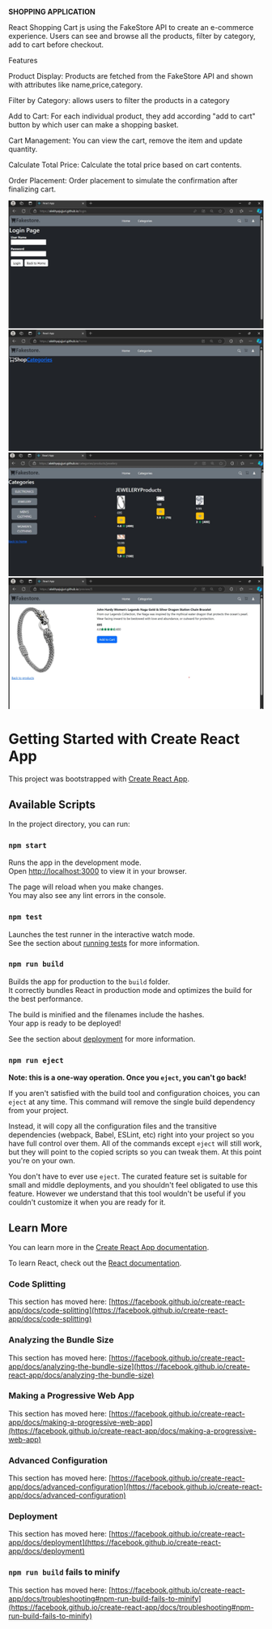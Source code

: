 **SHOPPING APPLICATION**

React Shopping Cart js using the FakeStore API to create an e-commerce experience. Users can see and browse all the products, filter by category, add to cart before checkout.

Features

Product Display: Products are fetched from the FakeStore API and shown with attributes like name,price,category.

Filter by Category: allows users to filter the products in a category

Add to Cart: For each individual product, they add according "add to cart" button by which user can make a shopping basket.

Cart Management: You can view the cart, remove the item and update quantity.

Calculate Total Price: Calculate the total price based on cart contents.

Order Placement: Order placement to simulate the confirmation after finalizing cart.


![login page](https://github.com/ALEKHYAJUJJURI/Movie-Search-OMDB-API/blob/9076ec11b94fc665494f1e00044d9a513bc006a6/API-router-2.jpg)
![initial page](https://github.com/ALEKHYAJUJJURI/Movie-Search-OMDB-API/blob/9076ec11b94fc665494f1e00044d9a513bc006a6/API-router-1.jpg)
![products](https://github.com/ALEKHYAJUJJURI/Movie-Search-OMDB-API/blob/9076ec11b94fc665494f1e00044d9a513bc006a6/API-router-3.jpg)
![product preview](https://github.com/ALEKHYAJUJJURI/Movie-Search-OMDB-API/blob/9076ec11b94fc665494f1e00044d9a513bc006a6/API-router-4.jpg)
# Getting Started with Create React App

This project was bootstrapped with [Create React App](https://github.com/facebook/create-react-app).

## Available Scripts

In the project directory, you can run:

### `npm start`

Runs the app in the development mode.\
Open [http://localhost:3000](http://localhost:3000) to view it in your browser.

The page will reload when you make changes.\
You may also see any lint errors in the console.

### `npm test`

Launches the test runner in the interactive watch mode.\
See the section about [running tests](https://facebook.github.io/create-react-app/docs/running-tests) for more information.

### `npm run build`

Builds the app for production to the `build` folder.\
It correctly bundles React in production mode and optimizes the build for the best performance.

The build is minified and the filenames include the hashes.\
Your app is ready to be deployed!

See the section about [deployment](https://facebook.github.io/create-react-app/docs/deployment) for more information.

### `npm run eject`

**Note: this is a one-way operation. Once you `eject`, you can't go back!**

If you aren't satisfied with the build tool and configuration choices, you can `eject` at any time. This command will remove the single build dependency from your project.

Instead, it will copy all the configuration files and the transitive dependencies (webpack, Babel, ESLint, etc) right into your project so you have full control over them. All of the commands except `eject` will still work, but they will point to the copied scripts so you can tweak them. At this point you're on your own.

You don't have to ever use `eject`. The curated feature set is suitable for small and middle deployments, and you shouldn't feel obligated to use this feature. However we understand that this tool wouldn't be useful if you couldn't customize it when you are ready for it.

## Learn More

You can learn more in the [Create React App documentation](https://facebook.github.io/create-react-app/docs/getting-started).

To learn React, check out the [React documentation](https://reactjs.org/).

### Code Splitting

This section has moved here: [https://facebook.github.io/create-react-app/docs/code-splitting](https://facebook.github.io/create-react-app/docs/code-splitting)

### Analyzing the Bundle Size

This section has moved here: [https://facebook.github.io/create-react-app/docs/analyzing-the-bundle-size](https://facebook.github.io/create-react-app/docs/analyzing-the-bundle-size)

### Making a Progressive Web App

This section has moved here: [https://facebook.github.io/create-react-app/docs/making-a-progressive-web-app](https://facebook.github.io/create-react-app/docs/making-a-progressive-web-app)

### Advanced Configuration

This section has moved here: [https://facebook.github.io/create-react-app/docs/advanced-configuration](https://facebook.github.io/create-react-app/docs/advanced-configuration)

### Deployment

This section has moved here: [https://facebook.github.io/create-react-app/docs/deployment](https://facebook.github.io/create-react-app/docs/deployment)

### `npm run build` fails to minify

This section has moved here: [https://facebook.github.io/create-react-app/docs/troubleshooting#npm-run-build-fails-to-minify](https://facebook.github.io/create-react-app/docs/troubleshooting#npm-run-build-fails-to-minify)
